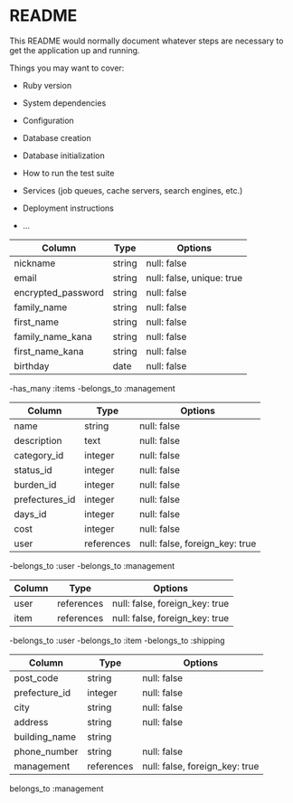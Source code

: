 # README

This README would normally document whatever steps are necessary to get the
application up and running.

Things you may want to cover:

* Ruby version

* System dependencies

* Configuration

* Database creation

* Database initialization

* How to run the test suite

* Services (job queues, cache servers, search engines, etc.)

* Deployment instructions

* ...

<!-- usersテーブル -->

|Column             |Type   |Options                   |
|-------------------|-------|--------------------------|
|nickname           |string |null: false               |
|email              |string |null: false, unique: true |
|encrypted_password |string |null: false               |
|family_name        |string |null: false               |
|first_name         |string |null: false               |
|family_name_kana   |string |null: false               |
|first_name_kana    |string |null: false               |
|birthday           |date   |null: false               |

-has_many :items
-belongs_to :management

<!-- itemsテーブル -->

|Column         |Type       |Options                        |
|---------------|-----------|-------------------------------|
|name           |string     |null: false                    |
|description    |text     |null: false                    |
|category_id    |integer     |null: false                    |
|status_id      |integer     |null: false                    |
|burden_id      |integer     |null: false                    |
|prefectures_id |integer     |null: false                    |
|days_id        |integer     |null: false                    |
|cost           |integer     |null: false                    |
|user           |references |null: false, foreign_key: true |

-belongs_to :user
-belongs_to :management

<!-- managementテーブル -->


|Column         |Type       |Options                        |
|---------------|-----------|-------------------------------|
|user           |references |null: false, foreign_key: true |
|item           |references |null: false, foreign_key: true |

-belongs_to :user
-belongs_to :item
-belongs_to :shipping 

<!-- shippingテーブル -->

|Column             |Type       |Options                        |
|-------------------|-----------|-------------------------------|
|post_code          |string     |null: false                    |
|prefecture_id      |integer    |null: false                    |
|city               |string     |null: false                    |
|address            |string     |null: false                    |
|building_name      |string     |                               |
|phone_number       |string     |null: false                    |
|management         |references |null: false, foreign_key: true |

belongs_to :management